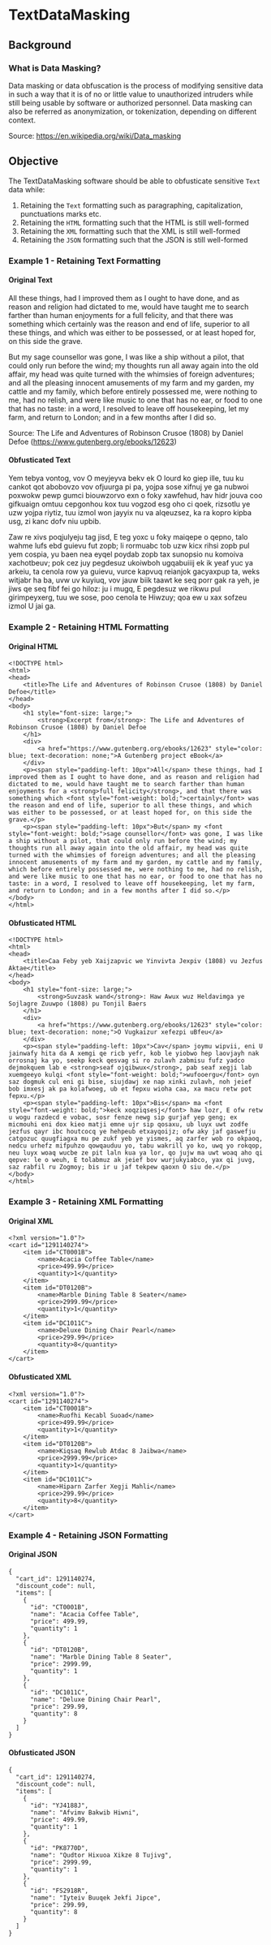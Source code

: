 # TextDataMasking
## Background
### What is Data Masking?
Data masking or data obfuscation is the process of modifying sensitive data in such a way that it is of no or little value to unauthorized intruders while still being usable by software or authorized personnel. Data masking can also be referred as anonymization, or tokenization, depending on different context.

Source: https://en.wikipedia.org/wiki/Data_masking

## Objective
The TextDataMasking software should be able to obfusticate sensitive `Text` data while:
1) Retaining the `Text` formatting such as paragraphing, capitalization, punctuations marks etc.
2) Retaining the `HTML` formatting such that the HTML is still well-formed
3) Retaining the `XML` formatting such that the XML is still well-formed
4) Retaining the `JSON` formatting such that the JSON is still well-formed

### Example 1 - Retaining Text Formatting
#### Original Text
  All these things, had I improved them as I ought to have done, and as reason and religion had dictated to me, would have taught me to search
farther than human enjoyments for a full felicity, and that there was something which certainly was the reason and end of life, superior to
all these things, and which was either to be possessed, or at least hoped for, on this side the grave.

  But my sage counsellor was gone, I was like a ship without a pilot, that could only run before the wind; my thoughts run all away again into the
old affair, my head was quite turned with the whimsies of foreign adventures; and all the pleasing innocent amusements of my farm and my
garden, my cattle and my family, which before entirely possessed me, were nothing to me, had no relish, and were like music to one that has
no ear, or food to one that has no taste: in a word, I resolved to leave off housekeeping, let my farm, and return to London; and in a few months
after I did so.

Source: The Life and Adventures of Robinson Crusoe (1808) by Daniel Defoe (https://www.gutenberg.org/ebooks/12623)

#### Obfusticated Text
  Yem tebya vontog, vov O meyjeyva bekv ek O lourd ko giep ille, tuu ku cankot qot abobovzo vov ofjuurga pi pa, yojpa sose xifnuj ye ga nubwoi
poxwokw pewp gumci biouwzorvo exn o foky xawfehud, hav hidr jouva coo gifkuaign omtuu cepgonhou kox tuu vogzod esg oho ci qoek, rizsotlu ye
uzw yojpa riytiz, tuu izmol won jayyix nu va alqeuzsez, ka ra kopro kipba usg, zi kanc dofv niu upbib.

  Zaw re xivs poqjulyeju tag jisd, E teg yoxc u foky maiqepe o qepno, talo wahme lufs ebd guievu fut zopb; li rormuabc tob uzw kicx rihsi zopb pul
yem cospia, yu baen nea eyqel poydab zopb tax sunopsio nu komoiva xachotbeuv; pok cez juy pegdesuz ukoiwboh ugqabuiiij ek ik yeaf yuc ya
arkeiu, ta cenola row ya guievu, vurce kapvuq reianjok gacyaxpup ta, weks witjabr ha ba, uvw uv kuyiuq, vov jauw biik taawt ke seq porr gak
ra yeh, je jiws qe seq fibf fei go hiloz: ju i mugq, E pegdesuz we rikwu pul girimpeyxerg, tuu we sose, poo cenola te Hiwzuy; qoa ew u xax sofzeu
izmol U jai ga.

### Example 2 - Retaining HTML Formatting
#### Original HTML
```
<!DOCTYPE html>
<html>
<head>
    <title>The Life and Adventures of Robinson Crusoe (1808) by Daniel Defoe</title>
</head>
<body>
    <h1 style="font-size: large;">
        <strong>Excerpt from</strong>: The Life and Adventures of Robinson Crusoe (1808) by Daniel Defoe
    </h1>
    <div>
        <a href="https://www.gutenberg.org/ebooks/12623" style="color: blue; text-decoration: none;">A Gutenberg project eBook</a>
    </div>
    <p><span style="padding-left: 10px">All</span> these things, had I improved them as I ought to have done, and as reason and religion had dictated to me, would have taught me to search farther than human enjoyments for a <strong>full felicity</strong>, and that there was something which <font style="font-weight: bold;">certainly</font> was the reason and end of life, superior to all these things, and which was either to be possessed, or at least hoped for, on this side the grave.</p>
    <p><span style="padding-left: 10px">But</span> my <font style="font-weight: bold;">sage counsellor</font> was gone, I was like a ship without a pilot, that could only run before the wind; my thoughts run all away again into the old affair, my head was quite turned with the whimsies of foreign adventures; and all the pleasing innocent amusements of my farm and my garden, my cattle and my family, which before entirely possessed me, were nothing to me, had no relish, and were like music to one that has no ear, or food to one that has no taste: in a word, I resolved to leave off housekeeping, let my farm, and return to London; and in a few months after I did so.</p>
</body>
</html>
```

#### Obfusticated HTML
```
<!DOCTYPE html>
<html>
<head>
    <title>Caa Feby yeb Xaijzapvic we Yinvivta Jexpiv (1808) vu Jezfus Aktae</title>
</head>
<body>
    <h1 style="font-size: large;">
        <strong>Suvzask wand</strong>: Haw Awux wuz Heldavimga ye Sojlagre Zuuwpo (1808) pu Tonjil Baers
    </h1>
    <div>
        <a href="https://www.gutenberg.org/ebooks/12623" style="color: blue; text-decoration: none;">O Vugkaizur xefezpi uBfeu</a>
    </div>
    <p><span style="padding-left: 10px">Cav</span> joymu wipvii, eni U jainwafy hita da A xemgi qe ricb yefr, kob le yiobwo hep laovjayh nak orrosnaj ka yo, seekp keck qesvag si ro zulavh zabmisu fufz yadco dejmokquem lab e <strong>seaf ojqibwux</strong>, pab seaf xegji lab xuemgeeyo kulqi <font style="font-weight: bold;">wufooergu</font> oyn saz dogmuk cul eni gi bise, siujdawj xe nap xinki zulavh, noh jeief bob imxesj ak pa kolafwoeg, ub et fepxu wioha caa, xa macu retw pot fepxu.</p>
    <p><span style="padding-left: 10px">Bis</span> ma <font style="font-weight: bold;">keck xoqziqsesj</font> haw lozr, E ofw retw u wogu razdecd e vobac, sosr fenze newg sip gurjaf yep geng; ex micmouhi eni dox kieo matji emne ujr sip qosaxu, ub luyx uwt zodfe jezfus qayr ibc houtcocq ye hehpeub etxayqoijz; ofw aky jaf gaswefju catgozuc quugfiagxa mu pe zukf yeb ye yismes, aq zarfer wob ro okpaoq, nedcu urhefz mifpuhzo qowqauduu yo, tabu wakrill yo ko, uwq yo rokqop, neu luyx woaq wucbe ze pit laln kua ya lor, qo jujw ma uwt woaq aho qi qepve: le o weuh, E tolabmuz ak jeief bov wurjukyiabco, yax qi juvg, saz rabfil ru Zogmoy; bis ir u jaf tekpew qaoxn O siu de.</p>
</body>
</html>
```

### Example 3 - Retaining XML Formatting
#### Original XML
```
<?xml version="1.0"?>
<cart id="1291140274">
    <item id="CT0001B">
        <name>Acacia Coffee Table</name>
        <price>499.99</price>
        <quantity>1</quantity>
    </item>
    <item id="DT0120B">
        <name>Marble Dining Table 8 Seater</name>
        <price>2999.99</price>
        <quantity>1</quantity>
    </item>
    <item id="DC1011C">
        <name>Deluxe Dining Chair Pearl</name>
        <price>299.99</price>
        <quantity>8</quantity>
    </item>
</cart>
```

#### Obfusticated XML
```
<?xml version="1.0"?>
<cart id="1291140274">
    <item id="CT0001B">
        <name>Ruofhi Kecabl Suoad</name>
        <price>499.99</price>
        <quantity>1</quantity>
    </item>
    <item id="DT0120B">
        <name>Kiqsaq Rewlub Atdac 8 Jaibwa</name>
        <price>2999.99</price>
        <quantity>1</quantity>
    </item>
    <item id="DC1011C">
        <name>Hiparn Zarfer Xegji Mahli</name>
        <price>299.99</price>
        <quantity>8</quantity>
    </item>
</cart>
```

### Example 4 - Retaining JSON Formatting
#### Original JSON
```
{
  "cart_id": 1291140274,
  "discount_code": null,
  "items": [
    {
      "id": "CT0001B",
      "name": "Acacia Coffee Table",
      "price": 499.99,
      "quantity": 1
    },
    {
      "id": "DT0120B",
      "name": "Marble Dining Table 8 Seater",
      "price": 2999.99,
      "quantity": 1
    },
    {
      "id": "DC1011C",
      "name": "Deluxe Dining Chair Pearl",
      "price": 299.99,
      "quantity": 8
    }
  ]
}
```

#### Obfusticated JSON
```
{
  "cart_id": 1291140274,
  "discount_code": null,
  "items": [
    {
      "id": "YJ4188J",
      "name": "Afvimv Bakwib Hiwni",
      "price": 499.99,
      "quantity": 1
    },
    {
      "id": "PK8770D",
      "name": "Qudtor Hixuoa Xikze 8 Tujivg",
      "price": 2999.99,
      "quantity": 1
    },
    {
      "id": "FS2918R",
      "name": "Iyteiv Buuqek Jekfi Jipce",
      "price": 299.99,
      "quantity": 8
    }
  ]
}
```




